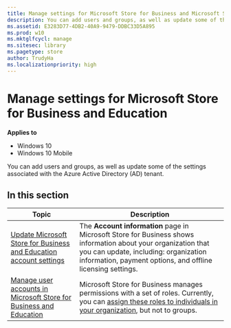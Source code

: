 ```yaml
---
title: Manage settings for Microsoft Store for Business and Microsoft Store for Education (Windows 10)
description: You can add users and groups, as well as update some of the settings associated with the Azure Active Directory (AD) tenant.
ms.assetid: E3283D77-4DB2-40A9-9479-DDBC33D5A895
ms.prod: w10
ms.mktglfcycl: manage
ms.sitesec: library
ms.pagetype: store
author: TrudyHa
ms.localizationpriority: high
---
```


# Manage settings for Microsoft Store for Business and Education


**Applies to**

-   Windows 10
-   Windows 10 Mobile

You can add users and groups, as well as update some of the settings associated with the Azure Active Directory (AD) tenant.

## In this section

| Topic | Description |
| ----- | ----------- |
| [Update Microsoft Store for Business and Education account settings](update-windows-store-for-business-account-settings.md) | The **Account information** page in Microsoft Store for Business shows information about your organization that you can update, including: organization information, payment options, and offline licensing settings. |
| [Manage user accounts in Microsoft Store for Business and Education](manage-users-and-groups-windows-store-for-business.md) | Microsoft Store for Business manages permissions with a set of roles. Currently, you can [assign these roles to individuals in your organization](roles-and-permissions-windows-store-for-business.md), but not to groups. |


